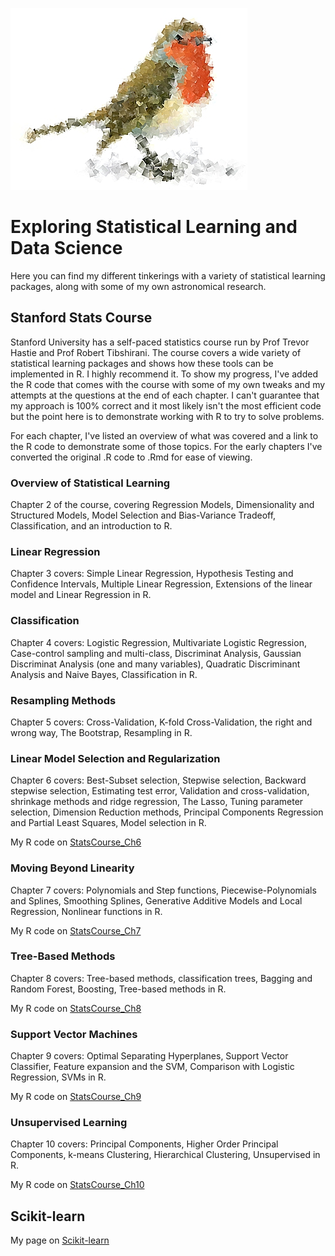 ![logo](/images/clanrobin_logo.jpg)
# Exploring Statistical Learning and Data Science
Here you can find my different tinkerings with a variety of statistical learning packages, along with some of my own astronomical research.

## Stanford Stats Course
Stanford University has a self-paced statistics course run by Prof Trevor Hastie and Prof Robert Tibshirani.
The course covers a wide variety of statistical learning packages and shows how these tools can be implemented in R. I highly recommend it. To show my progress, I've added the R code that comes with the course with some of my own tweaks and my attempts at the questions at the end of each chapter. I can't guarantee that my approach is 100% correct and it most likely isn't the most efficient code but the point here is to demonstrate working with R to try to solve problems.

For each chapter, I've listed an overview of what was covered and a link to the R code to demonstrate some of those topics. For the early chapters I've converted the original .R code to .Rmd for ease of viewing.

### Overview of Statistical Learning
Chapter 2 of the course, covering Regression Models, Dimensionality and Structured Models, Model Selection and Bias-Variance Tradeoff, Classification, and an introduction to R.
<!-- My R code on [StatsCourse_Ch2](/docs/ch2.html) -->

### Linear Regression
Chapter 3 covers: Simple Linear Regression, Hypothesis Testing and Confidence Intervals, Multiple Linear Regression, Extensions of the linear model and Linear Regression in R.
<!-- My R code on [StatsCourse_Ch3](/docs/ch3.html) -->

### Classification
Chapter 4 covers: Logistic Regression, Multivariate Logistic Regression, Case-control sampling and multi-class, Discriminat Analysis, Gaussian Discriminat Analysis (one and many variables), Quadratic Discriminant Analysis and Naive Bayes, Classification in R.
<!-- My R code on [StatsCourse_Ch4](/docs/ch4.html) -->

### Resampling Methods
Chapter 5 covers: Cross-Validation, K-fold Cross-Validation, the right and wrong way, The Bootstrap, Resampling in R.
<!-- My R code on [StatsCourse_Ch5](/docs/ch5.html) -->

### Linear Model Selection and Regularization
Chapter 6 covers: Best-Subset selection, Stepwise selection, Backward stepwise selection, Estimating test error, Validation and cross-validation, shrinkage methods and ridge regression, The Lasso, Tuning parameter selection, Dimension Reduction methods, Principal Components Regression and Partial Least Squares, Model selection in R.

My R code on [StatsCourse_Ch6](/docs/ch6.html)

### Moving Beyond Linearity
Chapter 7 covers: Polynomials and Step functions, Piecewise-Polynomials and Splines, Smoothing Splines, Generative Additive Models and Local Regression, Nonlinear functions in R.

My R code on [StatsCourse_Ch7](/docs/ch7.html)

### Tree-Based Methods
Chapter 8 covers: Tree-based methods, classification trees, Bagging and Random Forest, Boosting, Tree-based methods in R.

My R code on [StatsCourse_Ch8](/docs/ch8.html)

### Support Vector Machines
Chapter 9 covers: Optimal Separating Hyperplanes, Support Vector Classifier, Feature expansion and the SVM, Comparison with Logistic Regression, SVMs in R.

My R code on [StatsCourse_Ch9](/docs/ch9.html)

### Unsupervised Learning
Chapter 10 covers: Principal Components, Higher Order Principal Components, k-means Clustering, Hierarchical Clustering, Unsupervised in R.

My R code on [StatsCourse_Ch10](/docs/ch10.html)

## Scikit-learn
My page on [Scikit-learn](/scikit-learn/scikit-learn.md) 

<!--
### Markdown

Markdown is a lightweight and easy-to-use syntax for styling your writing. It includes conventions for

```markdown
Syntax highlighted code block

# Header 1
## Header 2
### Header 3

- Bulleted
- List

1. Numbered
2. List

**Bold** and _Italic_ and `Code` text

[Link](url) and ![Image](src)
```

For more details see [GitHub Flavored Markdown](https://guides.github.com/features/mastering-markdown/).

### Jekyll Themes

Your Pages site will use the layout and styles from the Jekyll theme you have selected in your [repository settings](https://github.com/clanrobin/clanrobin.github.io/settings). The name of this theme is saved in the Jekyll `_config.yml` configuration file.

### Support or Contact

Having trouble with Pages? Check out our [documentation](https://help.github.com/categories/github-pages-basics/) or [contact support](https://github.com/contact) and we’ll help you sort it out.
-->
